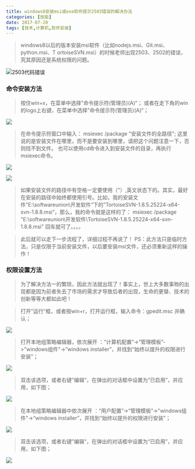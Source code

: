 ```yaml
---
title: windows8安装msi或exe软件提示2503错误的解决办法
categories: [技能]
date: 2017-07-20 
tags: [技术,计算机,软件安装]
---
```


>windows8以后的版本安装msi软件（比如nodejs.msi、Git.msi、python.msi、T ortoiseSVN.msi）的时候老师出现2503、2502的错误，究其原因还是系统权限的问题。

<!--more-->

![2503代码错误](http://upload-images.jianshu.io/upload_images/1599190-aaa3022d5e5d6909.PNG?imageMogr2/auto-orient/strip%7CimageView2/2/w/1240)

<!--more-->
### 命令安装方法
>按住win+x，在菜单中选择”命令提示符(管理员)(A)“；
或者在走下角的win的logo上右键，在菜单中选择”命令提示符(管理员)(A)“；




![](http://upload-images.jianshu.io/upload_images/1599190-79cfe33ef161370e.PNG?imageMogr2/auto-orient/strip%7CimageView2/2/w/1240)
>在命令提示符窗口中输入： msiexec /package "安装文件的全路径";
这里说的是安装文件在哪里，而不是要安装到哪里，请把这个问题注意一下，否则找不到文件。
也可以使用cd命令进入到安装文件的目录，再执行msiexec命令。



![](http://upload-images.jianshu.io/upload_images/1599190-d54cac622697c564.PNG?imageMogr2/auto-orient/strip%7CimageView2/2/w/1240)

![](http://upload-images.jianshu.io/upload_images/1599190-a88101579c896240.PNG?imageMogr2/auto-orient/strip%7CimageView2/2/w/1240)

>如果安装文件的路径中有空格一定要使用（"）,英文状态下的。其实，最好在安装的路径中始终都使用引号。比如，我的安装文件”E:\softwareunion\开发软件“下的”TortoiseSVN-1.8.5.25224-x64-svn-1.8.8.msi“，那么，我的命令就是这样的了：
msiexec /package "E:\softwareunion\开发软件\TortoiseSVN-1.8.5.25224-x64-svn-1.8.8.msi"
回车就可了。。。。


>此后就可以走下一步流程了，详细过程不再说了！
PS：此方法只是临时方法，只是仅限于当前安装文件，以后要安装msi文件，还必须重新这样的操作！

### 权限设置方法
>为了解决方法一的繁琐，因此方法就出现了！事实上，世上大多数事物的出现都是因为前者失去了市场的需求才导致后者的出现，生命的更替、技术的创新等等大都如此吧！

>打开”运行“框，或者按win+r，打开运行框，输入命令：gpedit.msc 并确认；


![](http://upload-images.jianshu.io/upload_images/1599190-9e7346dd26031a48.PNG?imageMogr2/auto-orient/strip%7CimageView2/2/w/1240)
>打开本地组策略编辑器，依次展开 ：“计算机配置”->“管理模板”->"windows组件"->“windows installer”，并找到“始终以提升的权限进行安装”；


![](http://upload-images.jianshu.io/upload_images/1599190-27f17c8ba2039c31.PNG?imageMogr2/auto-orient/strip%7CimageView2/2/w/1240)
>双击该选项，或者右键”编辑“，在弹出的对话框中设置为“已启用”，并应用，如下图；


![](http://upload-images.jianshu.io/upload_images/1599190-346cb1f53379387f.PNG?imageMogr2/auto-orient/strip%7CimageView2/2/w/1240)
>在本地组策略编辑器中依次展开 ：“用户配置”->“管理模板”->"windows组件"->“windows installer”，并找到“始终以提升的权限进行安装”；


![](http://upload-images.jianshu.io/upload_images/1599190-4d9c9de7cafef2ac.PNG?imageMogr2/auto-orient/strip%7CimageView2/2/w/1240)
>双击该选项，或者右键”编辑“，在弹出的对话框中设置为“已启用”，并应用，如下图；

![](http://upload-images.jianshu.io/upload_images/1599190-6dfff0c7ef984d5c.PNG?imageMogr2/auto-orient/strip%7CimageView2/2/w/1240)
